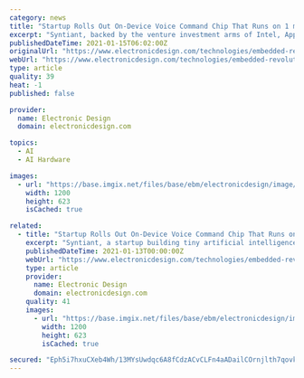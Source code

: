 ```yaml
---
category: news
title: "Startup Rolls Out On-Device Voice Command Chip That Runs on 1 mW"
excerpt: "Syntiant, backed by the venture investment arms of Intel, Applied Materials, Microsoft, and Amazon, has amassed more than $65 million in total funding since it was founded in 2016."
publishedDateTime: 2021-01-15T06:02:00Z
originalUrl: "https://www.electronicdesign.com/technologies/embedded-revolution/article/21152263/startup-rolls-out-ondevice-voice-command-chip-that-runs-on-1mw"
webUrl: "https://www.electronicdesign.com/technologies/embedded-revolution/article/21152263/startup-rolls-out-ondevice-voice-command-chip-that-runs-on-1mw"
type: article
quality: 39
heat: -1
published: false

provider:
  name: Electronic Design
  domain: electronicdesign.com

topics:
  - AI
  - AI Hardware

images:
  - url: "https://base.imgix.net/files/base/ebm/electronicdesign/image/2021/01/Syntiant.5fffb1a118c98.png?auto=format&fit=max&w=1200"
    width: 1200
    height: 623
    isCached: true

related:
  - title: "Startup Rolls Out On-Device Voice Command Chip That Runs on 1mW"
    excerpt: "Syntiant, a startup building tiny artificial intelligence chips that bring voice commands out of the cloud and onto devices, rolled out its latest generation of chips with a power budget of 1/1000 of a watt."
    publishedDateTime: 2021-01-13T00:00:00Z
    webUrl: "https://www.electronicdesign.com/technologies/embedded-revolution/article/21152263/startup-rolls-out-ondevice-voice-command-chip-that-runs-on-1mw"
    type: article
    provider:
      name: Electronic Design
      domain: electronicdesign.com
    quality: 41
    images:
      - url: "https://base.imgix.net/files/base/ebm/electronicdesign/image/2021/01/Syntiant.5fffb1a118c98.png?auto=format&fit=max&w=1200"
        width: 1200
        height: 623
        isCached: true

secured: "Eph5i7hxuCXeb4Wh/13MYsUwdqc6A8fCdzACvCLFn4aADailCOrnjlth7qovkLRXRjtnLyhiOihavOpJNQQBoPNpQzPGk1v0EEPQCY5SDstwrJQFhxxffgi5r5X+mZjnc3tm+KmATo+C5bpPrPuwEJAmrpuNCOAa8Y6wQfuIcegT+qtrq89Fgs+vKvhlVwdkZUJQRY2crE4yy0xx5AsEub7bmaci0QzU6xfP99mBb8ohTLBHJU6pbS7dYqZjr03xWvvKW05TWSpTKvxFvNKjVWhLyBKQz1QSoqoM1RnvjMmt4SkqpyfyJe3CI/IMfnCz7sDUqO5WTWw5eAxETLxMrSbaeadxiZPHpYXJy14cLg4=;uJ8hOcvLcDt4SHS4W3DYig=="
---
```


